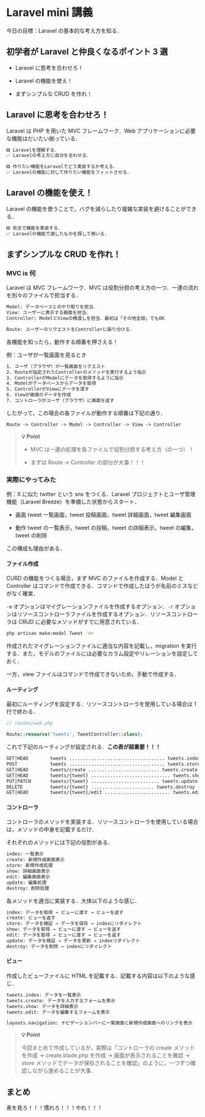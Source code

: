 # Laravel mini 講義

今日の目標：Laravel の基本的な考え方を知る．

## 初学者が Laravel と仲良くなるポイント 3 選

-   Laravel に思考を合わせろ！

-   Laravel の機能を使え！

-   まずシンプルな CRUD を作れ！

## Laravel に思考を合わせろ！

Laravel は PHP を用いた MVC フレームワーク．Web アプリケーションに必要な機能はだいたい揃っている．

```txt
❎ Laravelを理解する．
✅ Laravelの考え方に自分を合わせる．

❎ 作りたい機能をLaravelでどう実装するか考える．
✅ Laravelの機能に対して作りたい機能をフィットさせる．
```

## Laravel の機能を使え！

Laravel の機能を使うことで，バグを減らしたり複雑な実装を避けることができる．

```txt
❎ 気合で機能を実装する．
✅ Laravelの機能で適したものを探して用いる．
```

## まずシンプルな CRUD を作れ！

### MVC is 何

Laravel は MVC フレームワーク．MVC は役割分担の考え方の一つ．一連の流れを別々のファイルで担当する．

```txt
Model: データベースとのやり取りを担当．
View: ユーザーに表示する画面を担当．
Controller: ModelとViewの橋渡しを担当．最初は「その他全部」でもOK

Route: ユーザーのリクエストをControllerに振り分ける．
```

各機能を知ったら，動作する順番を押さえる！

例：ユーザが一覧画面を見るとき

```txt
1. ユーザ（ブラウザ）が一覧画面をリクエスト
2. Routeが指定されたControllerのメソッドを実行するよう指示
3. ControllerがModelにデータを取得するように指示
4. Modelがデータベースからデータを取得
5. ControllerがViewにデータを渡す
6. Viewが画面のデータを作成
7. コントローラがユーザ（ブラウザ）に画面を返す
```

したがって，この場合の各ファイルが動作する順番は下記の通り．

```txt
Route -> Controller -> Model -> Controller -> View -> Controller
```

> **💡 Point**
>
> -   MVC は一連の処理を各ファイルで役割分担する考え方（の一つ）！
>
> -   まずは Route → Controller の部分が大事！！！

### 実際にやってみた

例：X に似た twitter という sns をつくる．Laravel プロジェクトとユーザ管理機能（Laravel Breeze）を準備した状態からスタート．

-   画面 tweet 一覧画面，tweet 投稿画面，tweet 詳細画面，tweet 編集画面

-   動作 tweet の一覧表示，tweet の投稿，tweet の詳細表示，tweet の編集，tweet の削除

この構成も理由がある．

#### ファイル作成

CURD の機能をつくる場合，まず MVC のファイルを作成する．Model と Controller はコマンドで作成できる．コマンドで作成したほうが名前のミスなどがなく確実．

`-m` オプションはマイグレーションファイルを作成するオプション．`-r` オプションはリソースコントローラファイルを作成するオプション．リソースコントローラは CRUD に必要なメソッドがすでに用意されている．

```bash
php artisan make:model Tweet -mr
```

作成されたマイグレーションファイルに適当な内容を記載し，migration を実行する．また，モデルのファイルには必要なカラム設定やリレーションを設定しておく．

一方，view ファイルはコマンドで作成できないため，手動で作成する．

#### ルーティング

最初にルーティングを設定する．リソースコントローラを使用している場合は 1 行で終わる．

```php
// routes/web.php

Route::resource('tweets', TweetController::class);
```

これで下記のルーティングが設定される．**この表が超重要！！！**

```txt
GET|HEAD        tweets ................................... tweets.index › TweetController@index
POST            tweets ................................... tweets.store › TweetController@store
GET|HEAD        tweets/create .......................... tweets.create › TweetController@create
GET|HEAD        tweets/{tweet} ............................. tweets.show › TweetController@show
PUT|PATCH       tweets/{tweet} ......................... tweets.update › TweetController@update
DELETE          tweets/{tweet} ....................... tweets.destroy › TweetController@destroy
GET|HEAD        tweets/{tweet}/edit ........................ tweets.edit › TweetController@edit
```

#### コントローラ

コントローラのメソッドを実装する．リソースコントローラを使用している場合は，メソッドの中身を記載するだけ．

それぞれのメソッドには下記の役割がある．

```txt
index: 一覧表示
create: 新規作成画面表示
store: 新規作成処理
show: 詳細画面表示
edit: 編集画面表示
update: 編集処理
destroy: 削除処理
```

各メソッドを適当に実装する．大体以下のような感じ．

```txt
index: データを取得 → ビューに渡す → ビューを返す
create: ビューを返す
store: データを検証 → データを保存 → indexにリダイレクト
show: データを取得 → ビューに渡す → ビューを返す
edit: データを取得 → ビューに渡す → ビューを返す
update: データを検証 → データを更新 → indexリダイレクト
destroy: データを削除 → indexにリダイレクト
```

#### ビュー

作成したビューファイルに HTML を記載する．記載する内容は以下のような感じ．

```txt
tweets.index: データを一覧表示
tweets.create: データを入力するフォームを表示
tweets.show: データを詳細表示
tweets.edit: データを編集するフォームを表示

layouts.navigation: ナビゲーションバーに一覧画面と新規作成画面へのリンクを表示
```

> **💡 Point**
>
> 今回まとめて作成しているが，実際は「コントローラの create メソッドを作成 → create.blade.php を作成 → 画面が表示されることを確認 → store メソッドでデータが保存されることを確認」のように，一つずつ確認しながら進めることが大事．

## まとめ

表を見ろ！！！慣れろ！！！やれ！！！
